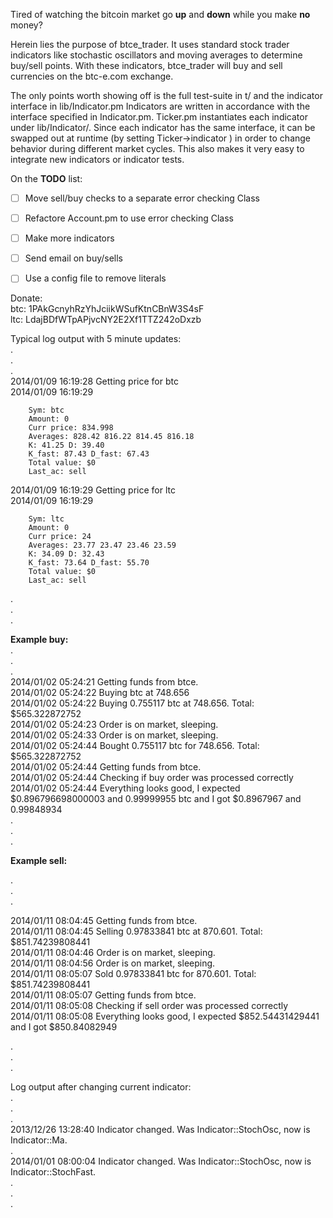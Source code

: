 Tired of watching the bitcoin market go **up** and **down** while you make **no** money?

Herein lies the purpose of btce_trader. It uses standard stock trader indicators like stochastic oscillators 
and moving averages to determine buy/sell points. With these indicators, btce_trader will buy and sell currencies
on the btc-e.com exchange.

The only points worth showing off is the full test-suite in t/ and the indicator interface in lib/Indicator.pm
Indicators are written in accordance with the interface specified in Indicator.pm. Ticker.pm instantiates
each indicator under lib/Indicator/. Since each indicator has the same interface, it can be swapped out at 
runtime (by setting Ticker->indicator ) in order to change behavior during different market cycles.
This also makes it very easy to integrate new indicators or indicator tests.

On the **TODO** list:
- [ ] Move sell/buy checks to a separate error checking Class
- [ ] Refactore Account.pm to use error checking Class
- [ ] Make more indicators
- [ ] Send email on buy/sells
- [ ] Use a config file to remove literals



Donate:  
btc: 1PAkGcnyhRzYhJciikWSufKtnCBnW3S4sF  
ltc: LdajBDfWTpAPjvcNY2E2Xf1TTZ242oDxzb  

  
Typical log output with 5 minute updates:    
.    
.  
.    
2014/01/09 16:19:28 Getting price for btc    
2014/01/09 16:19:29  

        Sym: btc  
        Amount: 0  
        Curr price: 834.998  
        Averages: 828.42 816.22 814.45 816.18  
        K: 41.25 D: 39.40  
        K_fast: 87.43 D_fast: 67.43  
        Total value: $0  
        Last_ac: sell  
  
2014/01/09 16:19:29 Getting price for ltc  
2014/01/09 16:19:29  

        Sym: ltc  
        Amount: 0  
        Curr price: 24  
        Averages: 23.77 23.47 23.46 23.59  
        K: 34.09 D: 32.43  
        K_fast: 73.64 D_fast: 55.70  
        Total value: $0  
        Last_ac: sell  
  
.  
.  
.  
  
  
  
**Example buy:**  
.  
.  
.  
2014/01/02 05:24:21 Getting funds from btce.  
2014/01/02 05:24:22 Buying btc at 748.656  
2014/01/02 05:24:22 Buying 0.755117 btc at 748.656. Total: $565.322872752  
2014/01/02 05:24:23 Order is on market, sleeping.  
2014/01/02 05:24:33 Order is on market, sleeping.  
2014/01/02 05:24:44 Bought 0.755117 btc for 748.656. Total: $565.322872752  
2014/01/02 05:24:44 Getting funds from btce.  
2014/01/02 05:24:44 Checking if buy order was processed correctly  
2014/01/02 05:24:44 Everything looks good, I expected $0.896796698000003 and 0.99999955 btc and I got $0.8967967 and 0.99848934  
.  
.  
.  
  
  
**Example sell:**  
  
.  
.  
.  

2014/01/11 08:04:45 Getting funds from btce.  
2014/01/11 08:04:45 Selling 0.97833841 btc at 870.601. Total: $851.74239808441  
2014/01/11 08:04:46 Order is on market, sleeping.  
2014/01/11 08:04:56 Order is on market, sleeping.  
2014/01/11 08:05:07 Sold 0.97833841 btc for 870.601. Total: $851.74239808441  
2014/01/11 08:05:07 Getting funds from btce.  
2014/01/11 08:05:08 Checking if sell order was processed correctly  
2014/01/11 08:05:08 Everything looks good, I expected $852.54431429441 and I got $850.84082949  
  
.  
.  
.  
  
Log output after changing current indicator:  
.  
.  
.  
2013/12/26 13:28:40 Indicator changed. Was Indicator::StochOsc, now is Indicator::Ma.  
.  
2014/01/01 08:00:04 Indicator changed. Was Indicator::StochOsc, now is Indicator::StochFast.  
.  
.  
.  
